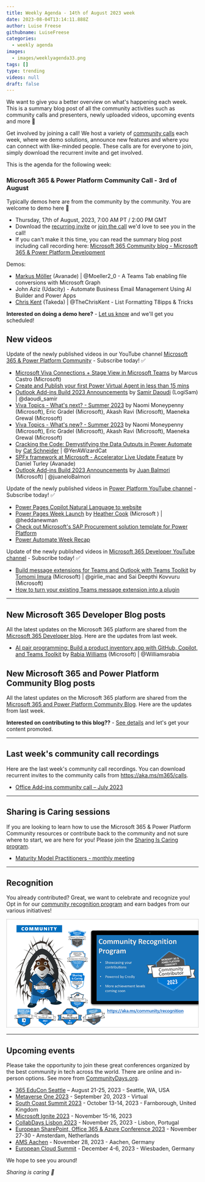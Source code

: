 ```yaml
---
title: Weekly Agenda - 14th of August 2023 week
date: 2023-08-04T13:14:11.888Z
author: Luise Freese
githubname: LuiseFreese
categories:
  - weekly agenda
images:
  - images/weeklyagenda33.png
tags: []
type: trending
videos: null
draft: false
---
```


We want to give you a better overview on what's happening each week. This is a summary blog post of all the community activities such as community calls and presenters, newly uploaded videos, upcoming events and more 🚀

Get involved by joining a call! We host a variety of [community calls](https://aka.ms/community/calls) each week, where we demo solutions, announce new features and where you can connect with like-minded people. These calls are for everyone to join, simply download the recurrent invite and get involved.

This is the agenda for the following week:

### Microsoft 365 & Power Platform Community Call - 3rd of August

Typically demos here are from the community by the community. You are welcome to demo here 👋

* Thursday, 17th of August, 2023, 7:00 AM PT / 2:00 PM GMT
* Download the [recurring invite](https://aka.ms/spdev-sig-call) or [join the call](https://aka.ms/spdev-sig-call-join) we'd love to see you in the call!
* If you can't make it this time, you can read the summary blog post including call recording here: [Microsoft 365 Community blog - Microsoft 365 & Power Platform Development](https://pnp.github.io/blog/categories/microsoft-365-and-power-platform-development-community-call/)

Demos: 

* [Markus Möller](https://twitter.com/Moeller2_0) (Avanade) | @Moeller2_0 - A Teams Tab enabling file conversions with Microsoft Graph
* John Aziz (Udacity) - Automate Business Email Management Using AI Builder and Power Apps
* [Chris Kent](https://twitter.com/theChrisKent) (Takeda) | @TheChrisKent - List Formatting T8ipps & Tricks



**Interested on doing a demo here?** - [Let us know](https://aka.ms/community/request/demo) and we'll get you scheduled! 


## New videos 

Update of the newly published videos in our YouTube channel [Microsoft 365 & Power Platform Community](https://www.youtube.com/channel/UC_mKdhw-V6CeCM7gTo_Iy7w) - Subscribe today! ✅

* [Microsoft Viva Connections + Stage View in Microsoft Teams](https://www.youtube.com/watch?v=qs23Al_N0G0) by Marcus Castro (Microsoft)
* [Create and Publish your first Power Virtual Agent in less than 15 mins](https://www.youtube.com/watch?v=AeVro3y7BxE)
* [Outlook Add-ins Build 2023 Announcements](https://www.youtube.com/watch?v=_MP3nOjByEE&t=14s) by [Samir Daoudi](https://twitter.com/daoudi_samir) (LogiSam) | @daoudi_samir
* [Viva Topics - What's next? - Summer 2023](https://www.youtube.com/watch?v=a_uMohnyXcE&t=9s) by Naomi Moneypenny (Microsoft), Eric Gradel (Microsoft), Akash Ravi (Microsoft), Maeneka Grewal (Microsoft)
* [Viva Topics - What's new? - Summer 2023](https://www.youtube.com/watch?v=HEDoNbY8vDI) by Naomi Moneypenny (Microsoft), Eric Gradel (Microsoft), Akash Ravi (Microsoft), Maeneka Grewal (Microsoft)
* [Cracking the Code: Demystifying the Data Outputs in Power Automate](https://www.youtube.com/watch?v=w5MVrWZPDec&t=1s) by [Cat Schneider](https://twitter.com/YerAWizardCat) | @YerAWizardCat
* [SPFx framework at Microsoft - Accelerator Live Update Feature](https://www.youtube.com/watch?v=n7BO9EI1jVU&t=8s) by Daniel Turley (Avanade)
* [Outlook Add-ins Build 2023 Announcements](https://www.youtube.com/watch?v=_MP3nOjByEE&t=37s) by [Juan Balmori](https://twitter.com/juaneloBalmori) (Microsoft) | @juaneloBalmori

Update of the newly published videos in [Power Platform YouTube channel](https://www.youtube.com/@mspowerplatform) - Subscribe today! ✅

* [Power Pages Copilot Natural Language to website](https://www.youtube.com/watch?v=wf3ONsQENt0&t=15s)
* [Power Pages Week Launch](https://www.youtube.com/watch?v=XnA1xi1QYlg) by [Heather Cook](https://twitter.com/heddanewman) (Microsoft ) | @heddanewman
* [Check out Microsoft's SAP Procurement solution template for Power Platform](https://www.youtube.com/watch?v=jZgCgs3GlNc) 
* [Power Automate Week Recap](https://www.youtube.com/watch?v=AhsrTriR-E8)

Update of the newly published videos in [Microsoft 365 Developer YouTube channel](https://www.youtube.com/@Microsoft365Developer) - Subscribe today! ✅

* [Build message extensions for Teams and Outlook with Teams Toolkit](https://www.youtube.com/watch?v=UmldVe3ZcFo) by  [Tomomi Imura](https://twitter.com/girlie_mac) (Microsoft) | @girlie_mac and Sai Deepthi Kovvuru (Microsoft)
* [How to turn your existing Teams message extension into a plugin](https://www.youtube.com/watch?v=RtYhXs5MHHY&t=87s)

---

## New Microsoft 365 Developer Blog posts

All the latest updates on the Microsoft 365 platform are shared from the [Microsoft 365 Developer blog](https://devblogs.microsoft.com/microsoft365dev/). Here are the updates from last week.

* [AI pair programming: Build a product inventory app with GitHub, Copilot, and Teams Toolkit](https://devblogs.microsoft.com/microsoft365dev/ai-pair-programming-build-a-product-inventory-app-with-github-copilot-and-teams-toolkit/) by  [Rabia Williams](https://twitter.com/williamsrabia) (Microsoft) | @Williamsrabia

## New Microsoft 365 and Power Platform Community Blog posts

All the latest updates on the Microsoft 365 platform are shared from the [Microsoft 365 and Power Platform Community Blog](https://pnp.github.io/blog/). Here are the updates from last week.


**Interested on contributing to this blog??** - [See details](https://pnp.github.io/blog/post/contribute-blog/) and let's get your content promoted.

---

## Last week's community call recordings

Here are the last week's community call recordings. You can download recurrent invites to the community calls from https://aka.ms/m365/calls.

* [Office Add-ins community call – July 2023](https://www.youtube.com/watch?v=JGlF8yfrTlY&t=67s)


---

## Sharing is Caring sessions

If you are looking to learn how to use the Microsoft 365 & Power Platform Community resources or contribute back to the community and not sure where to start, we are here for you! Please join the [Sharing Is Caring program](https://pnp.github.io/sharing-is-caring/).

* [Maturity Model Practitioners - monthly meeting](https://aka.ms/mm4m365/invite)

---

## Recognition

You already contributed? Great, we want to celebrate and recognize you! Opt in for our [community recognition program](https://pnp.github.io/recognitionprogram/) and earn badges from our various initiatives! 

![together-221201.png](images/community-recognization-program.png)

---

## Upcoming events

Please take the opportunity to join these great conferences organized by the best community in tech across the world. There are online and in-person options. See more from [CommunityDays.org](https://www.communitydays.org/).

* [365 EduCon Seattle](https://365educon.com/Seattle/) – August 21-25, 2023 - Seattle, WA, USA
* [Metaverse One 2023](https://www.communitydays.org/event/2023-09-20/metaverse-one-2023) - September 20, 2023 - Virtual
* [South Coast Summit 2023](https://www.southcoastsummit.com/) - October 13-14, 2023 - Farnborough, United Kingdom
* [Microsoft Ignite 2023](https://ignite.microsoft.com/) - November 15-16, 2023
* [CollabDays Lisbon 2023](https://www.collabdays.org/2023-lisbon/) - November 25, 2023 - Lisbon, Portugal
* [European SharePoint, Office 365 & Azure Conference 2023](https://www.sharepointeurope.com/) - November 27-30 - Amsterdam, Netherlands
* [AMS Aachen](https://www.communitydays.org/event/2023-11-28/ams-aachen) - November 28, 2023 - Aachen, Germany
* [European Cloud Summit](https://www.cloudsummit.eu/) - December 4-6, 2023 - Wiesbaden, Germany

We hope to see you around!

_Sharing is caring 🧡_
